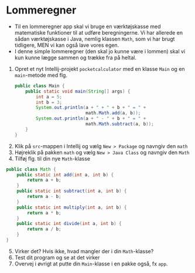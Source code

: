 # Lommeregner

- Til en lommeregner app skal vi bruge en værktøjskasse med matematiske funktioner til at udføre beregningerne. Vi har allerede en sådan værktøjskasse i Java, nemlig klassen `Math`, som vi har brugt tidligere, MEN vi kan også lave vores egen.
- I denne simple lommeregner (den skal jo kunne være i lommen) skal vi kun kunne lægge sammen og trække fra på heltal.
1. Opret et nyt Intellij-projekt `pocketcalculator` med en klasse `Main` og en `main`-metode med flg.
    ```java
    public class Main {
        public static void main(String[] args) {
            int a = 5;
            int b = 3;
            System.out.println(a + " + " + b + " = " + 
                               math.Math.add(a, b));
            System.out.println(a + " - " + b + " = " + 
                               math.Math.subtract(a, b));
        }
    }
    ```
2. Klik på `src`-mappen i Intellij og vælg `New > Package` og navngiv den `math`
3. Højreklik på pakken `math` og vælg `New > Java Class` og navngiv den `Math`
4. Tilføj flg. til din nye `Math`-klasse
  ```java
  public class Math {
      public static int add(int a, int b) {
          return a + b;
      }  
      public static int subtract(int a, int b) {
          return a - b;
      }
      public static int multiply(int a, int b) {
          return a * b;
      }
      public static int divide(int a, int b) {
          return a / b;
      }
  }
  ```
5. Virker det? Hvis ikke, hvad mangler der i din `Math`-klasse?
6. Test dit program og se at det virker
7. Overvej i øvrigt at putte din `Main`-klasse i en pakke også, fx `app`.
